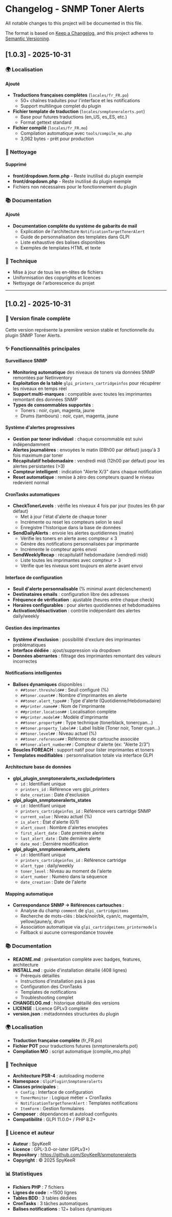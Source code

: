 ﻿# Changelog - SNMP Toner Alerts

All notable changes to this project will be documented in this file.

The format is based on [Keep a Changelog](https://keepachangelog.com/en/1.0.0/),
and this project adheres to [Semantic Versioning](https://semver.org/spec/v2.0.0.html).

## [1.0.3] - 2025-10-31

### 🌍 Localisation

#### Ajouté
- **Traductions françaises complètes** (`locales/fr_FR.po`)
  - 50+ chaînes traduites pour l'interface et les notifications
  - Support multilingue complet du plugin
- **Fichier template de traduction** (`locales/snmptoneralerts.pot`)
  - Base pour futures traductions (en_US, es_ES, etc.)
  - Format gettext standard
- **Fichier compilé** (`locales/fr_FR.mo`)
  - Compilation automatique avec `tools/compile_mo.php`
  - 3,062 bytes - prêt pour production

### 🧹 Nettoyage

#### Supprimé
- **front/dropdown.form.php** - Reste inutilisé du plugin exemple
- **front/dropdown.php** - Reste inutilisé du plugin exemple
- Fichiers non nécessaires pour le fonctionnement du plugin

### 📚 Documentation

#### Ajouté
- **Documentation complète du système de gabarits de mail**
  - Explication de l'architecture `NotificationTargetTonerAlert`
  - Guide de personnalisation des templates dans GLPI
  - Liste exhaustive des balises disponibles
  - Exemples de templates HTML et texte

### 🔧 Technique
- Mise à jour de tous les en-têtes de fichiers
- Uniformisation des copyrights et licences
- Nettoyage de l'arborescence du projet

---

## [1.0.2] - 2025-10-31

### 🎉 Version finale complète

Cette version représente la première version stable et fonctionnelle du plugin SNMP Toner Alerts.

### ✨ Fonctionnalités principales

#### Surveillance SNMP
- **Monitoring automatique** des niveaux de toners via données SNMP remontées par NetInventory
- **Exploitation de la table** `glpi_printers_cartridgeinfos` pour récupérer les niveaux en temps réel
- **Support multi-marques** : compatible avec toutes les imprimantes remontant des données SNMP
- **Types de consommables supportés** :
  - Toners : noir, cyan, magenta, jaune
  - Drums (tambours) : noir, cyan, magenta, jaune

#### Système d'alertes progressives
- **Gestion par toner individuel** : chaque consommable est suivi indépendamment
- **Alertes journalières** : envoyées le matin (08h00 par défaut) jusqu'à 3 fois maximum par toner
- **Récapitulatif hebdomadaire** : vendredi midi (12h00 par défaut) pour les alertes persistantes (>3)
- **Compteur intelligent** : indication "Alerte X/3" dans chaque notification
- **Reset automatique** : remise à zéro des compteurs quand le niveau redevient normal

#### CronTasks automatiques
- **CheckTonerLevels** : vérifie les niveaux 4 fois par jour (toutes les 6h par défaut)
  - Met à jour l'état d'alerte de chaque toner
  - Incrémente ou reset les compteurs selon le seuil
  - Enregistre l'historique dans la base de données
- **SendDailyAlerts** : envoie les alertes quotidiennes (matin)
  - Vérifie les toners en alerte avec compteur ≤ 3
  - Génère des notifications personnalisées par imprimante
  - Incrémente le compteur après envoi
- **SendWeeklyRecap** : récapitulatif hebdomadaire (vendredi midi)
  - Liste toutes les imprimantes avec compteur > 3
  - Vérifie que les niveaux sont toujours en alerte avant envoi

#### Interface de configuration
- **Seuil d'alerte personnalisable** (% minimal avant déclenchement)
- **Destinataires emails** : configuration libre des adresses
- **Fréquence de vérification** : ajustable (heures entre chaque check)
- **Horaires configurables** : pour alertes quotidiennes et hebdomadaires
- **Activation/désactivation** : contrôle indépendant des alertes daily/weekly

#### Gestion des imprimantes
- **Système d'exclusion** : possibilité d'exclure des imprimantes problématiques
- **Interface dédiée** : ajout/suppression via dropdown
- **Données aberrantes** : filtrage des imprimantes remontant des valeurs incorrectes

#### Notifications intelligentes
- **Balises dynamiques** disponibles :
  - `##toner.threshold##` : Seuil configuré (%)
  - `##toner.count##` : Nombre d'imprimantes en alerte
  - `##toner.alert_type##` : Type d'alerte (Quotidienne/Hebdomadaire)
  - `##printer.name##` : Nom de l'imprimante
  - `##printer.location##` : Localisation complète
  - `##printer.model##` : Modèle d'imprimante
  - `##toner.property##` : Type technique (tonerblack, tonercyan...)
  - `##toner.property_label##` : Label lisible (Toner noir, Toner cyan...)
  - `##toner.level##` : Niveau actuel (%)
  - `##toner.reference##` : Référence de cartouche associée
  - `##toner.alert_number##` : Compteur d'alerte (ex: "Alerte 2/3")
- **Boucles FOREACH** : support natif pour lister imprimantes et toners
- **Templates modifiables** : personnalisation totale via interface GLPI

#### Architecture base de données
- **glpi_plugin_snmptoneralerts_excludedprinters**
  - `id` : Identifiant unique
  - `printers_id` : Référence vers glpi_printers
  - `date_creation` : Date d'exclusion
- **glpi_plugin_snmptoneralerts_states**
  - `id` : Identifiant unique
  - `printers_cartridgeinfos_id` : Référence vers cartridge SNMP
  - `current_value` : Niveau actuel (%)
  - `is_alert` : État d'alerte (0/1)
  - `alert_count` : Nombre d'alertes envoyées
  - `first_alert_date` : Date première alerte
  - `last_alert_date` : Date dernière alerte
  - `date_mod` : Dernière modification
- **glpi_plugin_snmptoneralerts_alerts**
  - `id` : Identifiant unique
  - `printers_cartridgeinfos_id` : Référence cartridge
  - `alert_type` : daily/weekly
  - `toner_level` : Niveau au moment de l'alerte
  - `alert_number` : Numéro dans la séquence
  - `date_creation` : Date de l'alerte

#### Mapping automatique
- **Correspondance SNMP → Références cartouches** :
  - Analyse du champ `comment` de `glpi_cartridgeitems`
  - Recherche de mots-clés : black/noir/bk, cyan/c, magenta/m, yellow/jaune/y, drum
  - Association automatique via `glpi_cartridgeitems_printermodels`
  - Fallback si aucune correspondance trouvée

### 📚 Documentation
- **README.md** : présentation complète avec badges, features, architecture
- **INSTALL.md** : guide d'installation détaillé (408 lignes)
  - Prérequis détaillés
  - Instructions d'installation pas à pas
  - Configuration des CronTasks
  - Templates de notifications
  - Troubleshooting complet
- **CHANGELOG.md** : historique détaillé des versions
- **LICENSE** : Licence GPLv3 complète
- **version.json** : métadonnées structurées du plugin

### 🌍 Localisation
- **Traduction française complète** (fr_FR.po)
- **Fichier POT** pour traductions futures (snmptoneralerts.pot)
- **Compilation MO** : script automatique (compile_mo.php)

### 🔧 Technique
- **Architecture PSR-4** : autoloading moderne
- **Namespace** : `GlpiPlugin\Snmptoneralerts`
- **Classes principales** :
  - `Config` : Interface de configuration
  - `TonerMonitor` : Logique métier + CronTasks
  - `NotificationTargetTonerAlert` : Templates notifications
  - `ItemForm` : Gestion formulaires
- **Composer** : dépendances et autoload configurés
- **Compatibilité** : GLPI 11.0.0+ / PHP 8.2+

### 🔐 Licence et auteur
- **Auteur** : SpyKeeR
- **Licence** : GPL-3.0-or-later (GPLv3+)
- **Repository** : https://github.com/SpyKeeR/snmptoneralerts
- **Copyright** : © 2025 SpyKeeR

### 📊 Statistiques
- **Fichiers PHP** : 7 fichiers
- **Lignes de code** : ~1500 lignes
- **Tables BDD** : 3 tables dédiées
- **CronTasks** : 3 tâches automatiques
- **Balises notifications** : 12+ balises dynamiques
